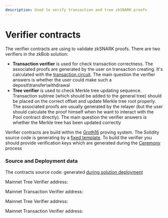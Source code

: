 ```yaml
---
description: Used to verify transaction and tree zkSNARK proofs
---
```


# Verifier contracts

The verifier contracts are using to validate zkSNARK proofs. There are two verifiers in the zkBob solution:

* **Transaction verifier** is used for check transaction correctness. The associated proofs are generated by the user on transaction creating. It's calculated with the [transaction circuit](../zksnarks-and-circuits/transaction-verifier-circuit.md). The main question the verifier answers is whether the user could make such a deposit\transfer\withdrawal
* **Tree verifier** is used to check Merkle tree updating sequence. Transaction subtree (which should be added to the general tree) should be placed on the correct offset and update Merkle tree root properly. The associated proofs are usually generated by the relayer (but the user should calculate the proof himself when he want to interact with the Pool contract directly). The main question the verifier answers is whether the Merkle tree has been updated correctly

Verifier contracts are build within the [Groth16](http://www.zeroknowledgeblog.com/index.php/groth16) proving system. The Solidity source code is generating by a [fixed template](https://github.com/zeropoolnetwork/libzeropool/blob/master/res/verifier\_groth16.sol.tpl). To build the verifier you should provide verification keys which are generated during the [Ceremony](../zkbob-solution-deployment/trusted-setup-ceremony.md) process

### Source and Deployment data

The contracts source code: generated [during solution deployment](../zkbob-solution-deployment/creating-the-verifier-contracts.md)

Mainnet Tree Verifier address:&#x20;

Mainnet Transaction Verifier address:&#x20;

Mainnet Tree Verifier address:&#x20;

Mainnet Transaction Verifier address:&#x20;
